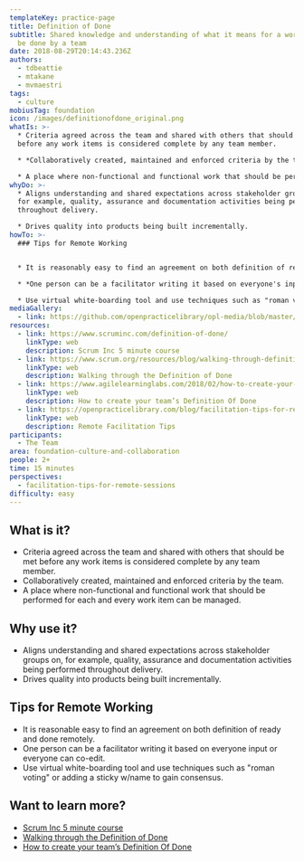 ```yaml
---
templateKey: practice-page
title: Definition of Done
subtitle: Shared knowledge and understanding of what it means for a work item to
  be done by a team
date: 2018-08-29T20:14:43.236Z
authors:
  - tdbeattie
  - mtakane
  - mvmaestri
tags:
  - culture
mobiusTag: foundation
icon: /images/definitionofdone_original.png
whatIs: >-
  * Criteria agreed across the team and shared with others that should be met
  before any work items is considered complete by any team member.

  * *Collaboratively created, maintained and enforced criteria by the team.*

  * A place where non-functional and functional work that should be performed for each and every work item can be managed.
whyDo: >-
  * Aligns understanding and shared expectations across stakeholder groups on,
  for example, quality, assurance and documentation activities being performed
  throughout delivery.

  * Drives quality into products being built incrementally.
howTo: >-
  ### Tips for Remote Working


  * It is reasonably easy to find an agreement on both definition of ready and done remotely.

  * *One person can be a facilitator writing it based on everyone's input or everyone can co-edit.*

  * Use virtual white-boarding tool and use techniques such as "roman voting" or adding a sticky w/name to gain consensus.
mediaGallery:
  - link: https://github.com/openpracticelibrary/opl-media/blob/master/images/DoD.JPG?raw=true
resources:
  - link: https://www.scruminc.com/definition-of-done/
    linkType: web
    description: Scrum Inc 5 minute course
  - link: https://www.scrum.org/resources/blog/walking-through-definition-done
    linkType: web
    description: Walking through the Definition of Done
  - link: https://www.agilelearninglabs.com/2018/02/how-to-create-your-teams-definition-of-done/
    linkType: web
    description: How to create your team’s Definition Of Done
  - link: https://openpracticelibrary.com/blog/facilitation-tips-for-remote-sessions/
    linkType: web
    description: Remote Facilitation Tips
participants:
  - The Team
area: foundation-culture-and-collaboration
people: 2+
time: 15 minutes
perspectives:
  - facilitation-tips-for-remote-sessions
difficulty: easy
---
```

## What is it?

* Criteria agreed across the team and shared with others that should be met before any work items is considered complete by any team member.
* Collaboratively created, maintained and enforced criteria by the team.
* A place where non-functional and functional work that should be performed for each and every work item can be managed.

## Why use it?

* Aligns understanding and shared expectations across stakeholder groups on, for example, quality, assurance and documentation activities being performed throughout delivery.
* Drives quality into products being built incrementally.

## Tips for Remote Working

* It is reasonable easy to find an agreement on both definition of ready and done remotely.
* One person can be a facilitator writing it based on everyone input or everyone can co-edit.
* Use virtual white-boarding tool and use techniques such as "roman voting" or adding a sticky w/name to gain consensus.

## Want to learn more?

* [Scrum Inc 5 minute course](https://www.scruminc.com/definition-of-done/)
* [Walking through the Definition of Done](https://www.scrum.org/resources/blog/walking-through-definition-done)
* [How to create your team’s Definition Of Done](https://www.agilelearninglabs.com/2018/02/how-to-create-your-teams-definition-of-done/)
